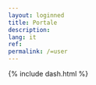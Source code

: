 ```yaml
---
layout: loginned
title: Portale
description:
lang: it
ref: 
permalink: /=user
---
```

{% include dash.html %}

